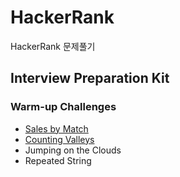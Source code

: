 # HackerRank
HackerRank 문제풀기

## Interview Preparation Kit

### **Warm-up Challenges**

- [Sales by Match](../../issues/1)
- [Counting Valleys](../../issues/2)
- Jumping on the Clouds
- Repeated String

